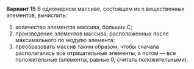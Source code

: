 **Вариант 15**
В одномерном массиве, состоящем из n вещественных элементов, вычислить:
1) количество элементов массива, больших С;
2) произведение элементов массива, расположенных после максимального по модулю элемента;
3) преобразовать массив таким образом, чтобы сначала располагались все отрицательные элементы, а потом — все положительные (элементы, равные 0, считать положительными).



